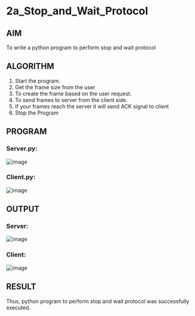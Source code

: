 # 2a_Stop_and_Wait_Protocol
## AIM 
To write a python program to perform stop and wait protocol
## ALGORITHM
1. Start the program.
2. Get the frame size from the user
3. To create the frame based on the user request.
4. To send frames to server from the client side.
5. If your frames reach the server it will send ACK signal to client
6. Stop the Program
## PROGRAM
### Server.py:

![image](https://github.com/CodesWithRobi/CN-2a_Stop_and_Wait_Protocol/assets/130537166/77d54161-8aeb-46fd-9f6b-8003ba0ba271)


### Client.py:

![image](https://github.com/CodesWithRobi/CN-2a_Stop_and_Wait_Protocol/assets/130537166/9a57e699-d4cb-45f2-b204-76e7956993e5)


## OUTPUT
### Server:

![image](https://github.com/CodesWithRobi/CN-2a_Stop_and_Wait_Protocol/assets/130537166/874e9bf7-04c6-4f3b-bc97-74cbe06750f8)


### Client:

![image](https://github.com/CodesWithRobi/CN-2a_Stop_and_Wait_Protocol/assets/130537166/773ade59-141f-44c9-8761-97a9f9673564)


## RESULT
Thus, python program to perform stop and wait protocol was successfully executed.
